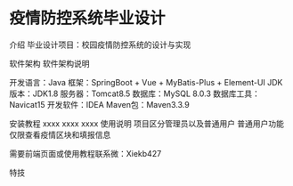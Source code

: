 # 疫情防控系统毕业设计
介绍
毕业设计项目：校园疫情防控系统的设计与实现

软件架构
软件架构说明

开发语言：Java 框架：SpringBoot + Vue + MyBatis-Plus + Element-UI JDK版本：JDK1.8 服务器：Tomcat8.5 数据库：MySQL 8.0.3 数据库工具：Navicat15 开发软件：IDEA Maven包：Maven3.3.9

安装教程
xxxx
xxxx
xxxx
使用说明
项目区分管理员以及普通用户 普通用户功能仅限查看疫情区块和填报信息

需要前端页面或使用教程联系微：Xiekb427


特技
